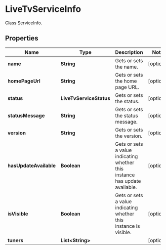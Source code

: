 

# LiveTvServiceInfo

Class ServiceInfo.

## Properties

| Name | Type | Description | Notes |
|------------ | ------------- | ------------- | -------------|
|**name** | **String** | Gets or sets the name. |  [optional] |
|**homePageUrl** | **String** | Gets or sets the home page URL. |  [optional] |
|**status** | **LiveTvServiceStatus** | Gets or sets the status. |  [optional] |
|**statusMessage** | **String** | Gets or sets the status message. |  [optional] |
|**version** | **String** | Gets or sets the version. |  [optional] |
|**hasUpdateAvailable** | **Boolean** | Gets or sets a value indicating whether this instance has update available. |  [optional] |
|**isVisible** | **Boolean** | Gets or sets a value indicating whether this instance is visible. |  [optional] |
|**tuners** | **List&lt;String&gt;** |  |  [optional] |



